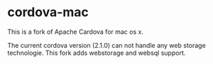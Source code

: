 cordova-mac
===========

This is a fork of Apache Cardova for mac os x. 

The current cordova version (2.1.0) can not handle any web storage technologie. This fork adds webstorage and websql support.